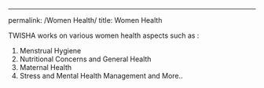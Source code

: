 ---
permalink: /Women Health/
title: Women Health

TWISHA works on various women health aspects such as : 

1. Menstrual Hygiene
2. Nutritional Concerns and General Health
3. Maternal Health
4. Stress and Mental Health Management
and More..

